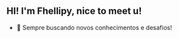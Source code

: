 ## HI! I'm Fhellipy, nice to meet u!


- 🌱 Sempre buscando novos conhecimentos e desafios!

<div></div>
